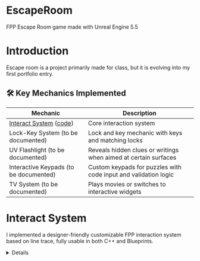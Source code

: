 # EscapeRoom

FPP Escape Room game made with Unreal Engine 5.5

# Introduction

Escape room is a project primarily made for class, but it is evolving into my first portfolio entry.

## 🛠️ Key Mechanics Implemented

| Mechanic                                                                          | Description                                                     |
|-----------------------------------------------------------------------------------|-----------------------------------------------------------------|
| [Interact System](#interact-system) ([code](Source/EscapeRoom/InteractionSystem)) | Core interaction system                                         |
| Lock-Key System (to be documented)                                                | Lock and key mechanic with keys and matching locks              |
| UV Flashlight (to be documented)                                                  | Reveals hidden clues or writings when aimed at certain surfaces |
| Interactive Keypads (to be documented)                                            | Custom keypads for puzzles with code input and validation logic |
| TV System (to be documented)                                                      | Plays movies or switches to interactive widgets                 |

# Interact System

I implemented a designer-friendly customizable FPP interaction system based on line trace, fully usable in both C++ and Blueprints.

<details>

![Interact1](https://github.com/user-attachments/assets/770a5737-f053-4986-9b25-15f35b4e0b66)
![Interact2](https://github.com/user-attachments/assets/77eefc8d-95aa-45d8-9f51-31de5e766125)
![Interact3](https://github.com/user-attachments/assets/dbfd446c-01d0-44d5-a0e0-ca8ef3ca07a4)

## Implementations

- [**Interact component**](#interact-component-code) ([code](Source/EscapeRoom/InteractionSystem/ERInteractComponent.h))
    - [Enhanced input](#enhanced-input)
- [**Interactable base classes**](#interactable-base-classes) (actor [code](Source/EscapeRoom/InteractionSystem/ERInteractableActorBase.h),
  pawn [code](Source/EscapeRoom/InteractionSystem/ERInteractablePawnBase.h),
  character [code](Source/EscapeRoom/InteractionSystem/ERInteractableCharacterBase.h)) - their implementations are basically the same thanks
  to wrapping logic into component
    - [Interactable component](#interactable-component-code) ([code](Source/EscapeRoom/InteractionSystem/ERInteractableComponent.h))
    - [Interact interface](#interact-interface-code) ([code](Source/EscapeRoom/InteractionSystem/ERInteractInterface.h))
- [**Interact icon widget**](#interact-icon-widget-code) ([code](Source/EscapeRoom/InteractionSystem/ERInteractIconWidget.h))
    - [Progress circle](#progress-circle-code)

## Interact component ([code](Source/EscapeRoom/InteractionSystem/ERInteractComponent.h))

It's a component that allows the player to interact. All the necessary logic is encapsulated within it.  
It's easy to add to C++ class or Blueprint class.

<details>
<summary>How to use</summary>

***C++***  
.h

```cpp
UPROPERTY(VisibleAnywhere)
TObjectPtr<UERInteractComponent> InteractComponent;
```

constructor

```cpp
InteractComponent = CreateDefaultSubobject<UERInteractComponent>(TEXT("InteractComponent"));
```

***Blueprints***  
![image](https://github.com/user-attachments/assets/ed71782c-2208-4374-b5a4-bb7e9a327dc1)

In both scenarios its works after setting up IMC and Input Actions.  
![image](https://github.com/user-attachments/assets/dce343fc-4d72-459d-80c9-4657aeb85685)

</details>

## Enhanced input

I made this system with enhanced input system's capabilities in mind. So there are two types of interaction: press and hold.

<details>

The "Press" input action has a *Pressed* trigger, so it triggers only once.

![image](https://github.com/user-attachments/assets/eec78740-9d52-469f-b4e0-5092c3d70ddc)

Hold input action has *Hold* trigger and `OneShot` marked, so after `HoldTimeThreshold` it triggers only once.

![image](https://github.com/user-attachments/assets/682a9e47-b7b8-4e3a-b24f-d5982b3dc4bf)

Thanks to this trigger we can visualize it using [Progress circle](#progress-circle-code).

</details>

## Interactable base classes

I combined interface, component, and inheritance to create three base classes for actors, pawns, and characters. I'm aware it's not a
perfect solution, mainly due to repetitive code in those classes and the existence of two ways to check if an object is interactable - via
the base class and via the interface. However, it's the best idea I came up with. Thanks to wrapping the logic into
the [interactable component](#interactable-component-code), repetitive code is reduced, and any modifications can be made directly in the
interactable component.

<details>
<summary>How to use</summary>

***C++***  
.h

```cpp
UCLASS()
class ESCAPEROOM_API AKey : public AERInteractableActorBase

...

UCLASS()
class ESCAPEROOM_API AKeypad : public AERInteractablePawnBase

...

UCLASS()
class ESCAPEROOM_API ANPC : public AERInteractableCharacterBase
```

***Blueprints***  
![image](https://github.com/user-attachments/assets/b1c97b89-6c7d-410a-8277-f43fa91dbb37)

</details>

## Interactable component ([code](Source/EscapeRoom/InteractionSystem/ERInteractableComponent.h))

It's tightly connected with [interact interface](#interact-interface-code). In blueprint you have to select Interact Widget Class. Thanks to
this component we can easily change properties via C++ or inside blueprint details.

<details>
<summary>How to use</summary>

***C++***

constructor

```cpp
InteractableComp->InteractCategory = EERInteractCategory::Collect;
InteractableComp->InteractType = EERInteractType::Hold;
InteractableComp->IconSize = FVector2D(25.f, 25.f);
InteractableComp->InitialIconOpacity = 0.3f;
InteractableComp->InitialProgressCircleOpacity = 0.f;
InteractableComp->ProgressCircleSize = FVector2D(50.f, 50.f);
InteractableComp->HoldTimeThreshold = 1.f;
InteractableComp->bCanInteract = true;
InteractableComp->bUseCustomInteractArea = true;
```

***Blueprints***  
![image](https://github.com/user-attachments/assets/2b9d2281-8d45-4e90-9883-88fbc9544998)

In both scenarios you have to set Interact Widget Class.

</details>

### Outline ([logic](Source/EscapeRoom/InteractionSystem/ERInteractableComponent.cpp#L50))

To outline meshes I used Outline material, which I added to Post Process Volume materials and change `Custom Depth-Stencil Pass` in Project
Settings to `Enabled with Stencil`.  
To select which mesh should outline we have to add them to array `OutlineMeshComps` (we can add many).

<details>
<summary>Screens</summary>

![image](https://github.com/user-attachments/assets/83057750-b73d-4b13-ac54-3cc2dceed0f4)  
![image](https://github.com/user-attachments/assets/ffaa3e7c-72c8-4841-8622-336e2f999770)  
![image](https://github.com/user-attachments/assets/1ebf220d-6579-487f-a011-a86e9cd3b102)

</details>

<details>
<summary>How to use</summary>

***C++***  
constructor or begin play

```cpp
InteractableComp->AddOutlineMeshComponent(KeyMesh);

...

InteractableComp->SetOutlineMeshComponents(OutlineMeshesArray);
```

***Blueprints***  
<img src="https://github.com/user-attachments/assets/9ae56ca0-2b4b-4082-b8fe-779e59d85b76" width="800">  
<img src="https://github.com/user-attachments/assets/1028a9e1-74c9-4eca-85ca-f4abda771bfb" width="800">

</details>

### Interact area ([logic](Source/EscapeRoom/InteractionSystem/ERInteractComponent.cpp#L249))

By default interact area is whole object. We can adjust that by setting `bUseCustomInteractArea` to `true`. After this we have to add
collision with collision preset `InteractArea` and we can adjust its attachment, size and transform.

***C++***  
.h

```cpp
UPROPERTY(VisibleAnywhere)
TObjectPtr<UBoxComponent> InteractBox;
```

constructor

```cpp
InteractableComp->bUseCustomInteractArea = true;
InteractBox = CreateDefaultSubobject<UBoxComponent>(TEXT("InteractBox"));
InteractBox->SetCollisionProfileName(TEXT("InteractArea"));
```

***Blueprints***

<img src="https://github.com/user-attachments/assets/1162e3b6-85ea-4bfa-9d88-35f999d0aa18" width="600">
<img src="https://github.com/user-attachments/assets/2447c27d-534b-4dfe-a0d9-14a003e4e0f2" width="600">
<img src="https://github.com/user-attachments/assets/07495b2e-671a-4708-821e-56e286fe626a" width="600">

### Widget attachment ([logic](Source/EscapeRoom/InteractionSystem/ERInteractableComponent.cpp#L216))

By default widget is attached to the root of object. We can adjust that by overriding [interact interface](#interact-interface-code)
function - `GetWidgetAttachmentComponent`. Thanks to this we can reattach and retransform widget attachment as we wish.

<details>
<summary>How to use</summary>

***C++***  
.h

```cpp
UPROPERTY(VisibleAnywhere)
TObjectPtr<USceneComponent> WidgetAttachment;
```

constructor

```cpp
WidgetAttachment = CreateDefaultSubobject<USceneComponent>(TEXT("WidgetAttachment"));
WidgetAttachment->SetupAttachment(KeyMesh);
```

***Blueprints***

<img src="https://github.com/user-attachments/assets/88df66d3-6728-4430-bd24-57718d0f86a9" width="600">
<img src="https://github.com/user-attachments/assets/ab6a6f0a-0e21-425b-a157-cb1b20d7c62b" width="600">
<img src="https://github.com/user-attachments/assets/2db82a32-360b-4012-a116-463b440ac888" width="600">

</details>

## Interact interface ([code](Source/EscapeRoom/InteractionSystem/ERInteractInterface.h))

The `Interact interface` is present in all base classes, so we don't have to implement it ourselves.
There are several functions, but some are only meant to be overridden, while others have their basic implementation
in [Interactable Component](#interactable-component-code).

<details>
<summary>Can be overriden</summary>

| Function                                                                                      | Description                                                                                                                                                                  |
|-----------------------------------------------------------------------------------------------|------------------------------------------------------------------------------------------------------------------------------------------------------------------------------|
| [DisplayInteractionUI](Source/EscapeRoom/InteractionSystem/ERInteractableComponent.cpp#L38)   | has basic logic for showing widget and outline correct meshes, called when looking at interactable object                                                                    |
| GetWidgetAttachment                                                                           | has NO basic logic, override it to provide custom widget location/attachment                                                                                                 |
| [InteractPressStarted](Source/EscapeRoom/InteractionSystem/ERInteractableComponent.cpp#L60)   | has basic logic for setting interact instigator, called as soon as we press interaction key                                                                                  |
| InteractPressTriggered                                                                        | has NO basic logic, override it to provide interaction logic, called after InteractPressStarted                                                                              |
| [InteractPressCompleted](Source/EscapeRoom/InteractionSystem/ERInteractableComponent.cpp#L71) | has basic logic for resetting interact instigator, called after InteractPressTriggered                                                                                       |
| [InteractHoldStarted](Source/EscapeRoom/InteractionSystem/ERInteractableComponent.cpp#L77)    | has basic logic for setting interact instigator and setting holding logic, called as soon as we press interaction key                                                        |
| [InteractHoldOngoing](Source/EscapeRoom/InteractionSystem/ERInteractableComponent.cpp#L94)    | has basic logic for interpolating widget visuals, called every frame for [HoldTimeTimeThreshold](Source/EscapeRoom/InteractionSystem/ERInteractableComponent.h#L85)          |
| InteractHoldTriggered                                                                         | has NO basic logic, override it to provide interaction logic, called after [HoldTimeTimeThreshold](Source/EscapeRoom/InteractionSystem/ERInteractableComponent.h#L85)        |
| [InteractHoldCanceled](Source/EscapeRoom/InteractionSystem/ERInteractableComponent.cpp#L116)  | has basic logic for resetting interact instigator and enables widget visuals to fade down, called when we stop holding key and InteractHoldTriggered is never getting called |
| [InteractHoldCompleted](Source/EscapeRoom/InteractionSystem/ERInteractableComponent.cpp#L131) | has basic logic for resetting interact instigator and enables widget visuals to fade down, called after successful hold after InteractHoldTriggered                          |

We can override them in C++ and Blueprints.  
*Note:* Do **NOT** forget about calling to parent/super.

***C++***  
.h

```cpp
virtual void InteractHoldTriggered_Implementation() override;
```

.cpp

```cpp
void AERKey::InteractHoldTriggered_Implementation()
{
  Super::InteractHoldTriggered_Implementation();
  
  // logic
}
```

***Blueprints***  
![image](https://github.com/user-attachments/assets/71406912-cdd8-495e-8533-5d5bbaf2e8f2)

</details>

<details>
<summary>Meant only to be called</summary>

| Function                                                                                          | Description                                                                                                            |
|---------------------------------------------------------------------------------------------------|------------------------------------------------------------------------------------------------------------------------|
| [DoesUseCustomInteractArea](Source/EscapeRoom/InteractionSystem/ERInteractableComponent.cpp#L146) | determines usage of custom interact area ([usage](Source/EscapeRoom/InteractionSystem/ERInteractComponent.cpp#L250))   |
| [SetCanInteract](Source/EscapeRoom/InteractionSystem/ERInteractableComponent.cpp#L151)            | determines intractability, can be used to prevent further interaction or enable/disable interaction in specific moment |
| [GetCanInteract](Source/EscapeRoom/InteractionSystem/ERInteractableComponent.cpp#L156)            | returns if can interact ([usage](Source/EscapeRoom/InteractionSystem/ERInteractComponent.cpp#L243))                    |
| [GetInteractType](Source/EscapeRoom/InteractionSystem/ERInteractableComponent.cpp#L161)           | returns interact type ([usage](Source/EscapeRoom/InteractionSystem/ERInteractComponent.cpp#L101))                      |

</details>

## Interact icon widget ([code](Source/EscapeRoom/InteractionSystem/ERInteractIconWidget.h))

Widget that is attached to every interactable object. Based on `InteractCategory` and `InteractType` it switches icons and
shows/hides [progress circle](#progress-circle-code) accordingly.  
We setting initial values thanks to [Init](Source/EscapeRoom/InteractionSystem/ERInteractIconWidget.cpp#L81)
function - [usage](Source/EscapeRoom/InteractionSystem/ERInteractableComponent.cpp#L203).

<details>
<summary>Screens</summary>

<div><img src="https://github.com/user-attachments/assets/926617e0-929a-4ee4-9410-863f7832a56c" width="150">
<img src="https://github.com/user-attachments/assets/5e9be686-01f7-462d-83ce-8ce98bd0573a" width="700"></div> 
<div><img src="https://github.com/user-attachments/assets/54e41b5d-e39a-420a-9a7e-11e6f2b81b2d" width="150">
<img src="https://github.com/user-attachments/assets/0550f40a-ede3-4dd9-8ede-4a3fb1e5cd7f" width="700"></div>

</details>

## Progress circle ([code](Source/EscapeRoom/InteractionSystem/ERProgressCircle.h))

<details>

![image](https://github.com/user-attachments/assets/08de9d83-2dc7-413e-84c0-19057ccffb4a)  
Thanks to [this](https://www.youtube.com/watch?v=BgOAbAdi8f0) tutorial I made progress circle material and then widget with some adjustment
to my preferences.
![image](https://github.com/user-attachments/assets/7e8476f6-1beb-4437-923a-b571eb0d112d)  
In case screen is not readable enough - [here](https://blueprintue.com/render/n14dzb06/) is link to bluprintue.

</details>

</details>
